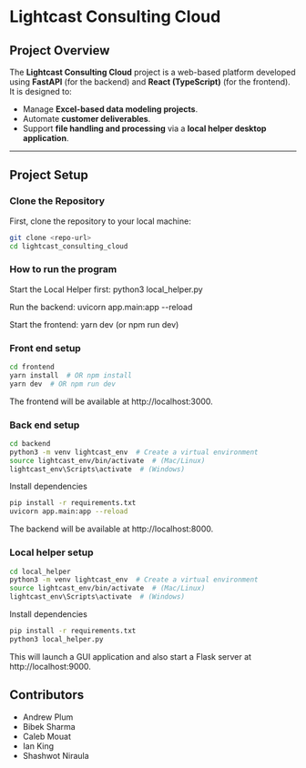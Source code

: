 
# Lightcast Consulting Cloud

## Project Overview
The **Lightcast Consulting Cloud** project is a web-based platform developed using **FastAPI** (for the backend) and **React (TypeScript)** (for the frontend). It is designed to:
- Manage **Excel-based data modeling projects**.
- Automate **customer deliverables**.
- Support **file handling and processing** via a **local helper desktop application**.


---

## Project Setup

### Clone the Repository
First, clone the repository to your local machine:
```bash
git clone <repo-url>
cd lightcast_consulting_cloud
```

### How to run the program

Start the Local Helper first: python3 local_helper.py

Run the backend: uvicorn app.main:app --reload

Start the frontend: yarn dev (or npm run dev)

### Front end setup

```bash
cd frontend
yarn install  # OR npm install
yarn dev  # OR npm run dev
```

The frontend will be available at http://localhost:3000.


### Back end setup
```bash
cd backend
python3 -m venv lightcast_env  # Create a virtual environment
source lightcast_env/bin/activate  # (Mac/Linux)
lightcast_env\Scripts\activate  # (Windows)
```

Install dependencies

```bash
pip install -r requirements.txt
uvicorn app.main:app --reload
```
The backend will be available at http://localhost:8000.

### Local helper setup
```bash
cd local_helper
python3 -m venv lightcast_env  # Create a virtual environment
source lightcast_env/bin/activate  # (Mac/Linux)
lightcast_env\Scripts\activate  # (Windows)
```
Install dependencies

```bash
pip install -r requirements.txt
python3 local_helper.py
```
This will launch a GUI application and also start a Flask server at http://localhost:9000.

## Contributors
- Andrew Plum
- Bibek Sharma
- Caleb Mouat
- Ian King
- Shashwot Niraula
